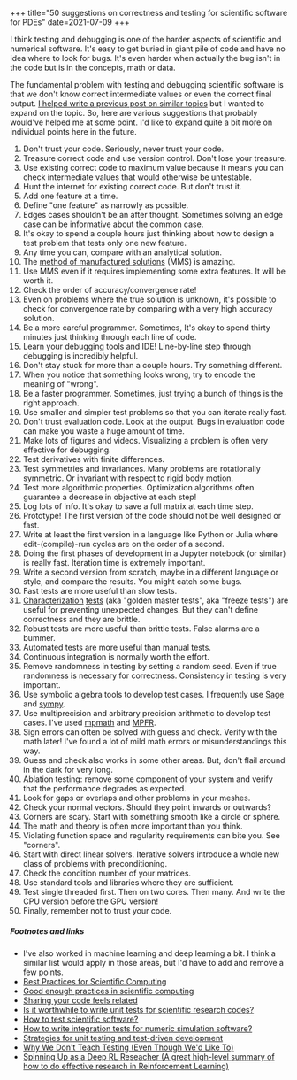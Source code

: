+++
title="50 suggestions on correctness and testing for scientific software for PDEs"
date=2021-07-09
+++

I think testing and debugging is one of the harder aspects of scientific and numerical software. It's easy to get buried in giant pile of code and have no idea where to look for bugs. It's even harder when actually the bug isn't in the code but is in the concepts, math or data.

The fundamental problem with testing and debugging scientific software is that we don't know correct intermediate values or even the correct final output. [I helped write a previous post on similar topics](https://tbenthompson.com/post/automated_testing_for_science/) but I wanted to expand on the topic. So, here are various suggestions that probably would've helped me at some point. I'd like to expand quite a bit more on individual points here in the future. 

1. Don't trust your code. Seriously, never trust your code. 
3. Treasure correct code and use version control. Don't lose your treasure.
4. Use existing correct code to maximum value because it means you can check intermediate values that would otherwise be untestable. 
5. Hunt the internet for existing correct code. But don't trust it. 
7. Add one feature at a time.
8. Define "one feature" as narrowly as possible. 
9. Edges cases shouldn't be an after thought. Sometimes solving an edge case can be informative about the common case.
11. It's okay to spend a couple hours just thinking about how to design a test problem that tests only one new feature. 
12. Any time you can, compare with an analytical solution.
13. The [method of manufactured solutions](https://asmedigitalcollection.asme.org/fluidsengineering/article-abstract/124/1/4/462791/Code-Verification-by-the-Method-of-Manufactured?redirectedFrom=fulltext) (MMS) is amazing.
14. Use MMS even if it requires implementing some extra features. It will be worth it. 
15. Check the order of accuracy/convergence rate!
16. Even on problems where the true solution is unknown, it's possible to check for convergence rate by comparing with a very high accuracy solution. 
17. Be a more careful programmer. Sometimes, It's okay to spend thirty minutes just thinking through each line of code.
18. Learn your debugging tools and IDE! Line-by-line step through debugging is incredibly helpful.
20. Don't stay stuck for more than a couple hours. Try something different. 
21. When you notice that something looks wrong, try to encode the meaning of "wrong".
22. Be a faster programmer. Sometimes, just trying a bunch of things is the right approach.
23. Use smaller and simpler test problems so that you can iterate really fast.
24. Don't trust evaluation code. Look at the output. Bugs in evaluation code can make you waste a huge amount of time. 
25. Make lots of figures and videos. Visualizing a problem is often very effective for debugging.
39. Test derivatives with finite differences. 
46. Test symmetries and invariances. Many problems are rotationally symmetric. Or invariant with respect to rigid body motion. 
47. Test more algorithmic properties. Optimization algorithms often guarantee a decrease in objective at each step!
26. Log lots of info. It's okay to save a full matrix at each time step. 
27. Prototype! The first version of the code should not be well designed or fast. 
28. Write at least the first version in a language like Python or Julia where edit-(compile)-run cycles are on the order of a second. 
29. Doing the first phases of development in a Jupyter notebook (or similar) is really fast. Iteration time is extremely important.
30. Write a second version from scratch, maybe in a different language or style, and compare the results. You might catch some bugs. 
31. Fast tests are more useful than slow tests.
32. [Characterization](https://www.goodreads.com/book/show/44919.Working_Effectively_with_Legacy_Code) [tests](https://en.wikipedia.org/wiki/Characterization_test) (aka "golden master tests", aka "freeze tests") are useful for preventing unexpected changes. But they can't define correctness and they are brittle.
33. Robust tests are more useful than brittle tests. False alarms are a bummer.
34. Automated tests are more useful than manual tests. 
35. Continuous integration is normally worth the effort. 
36. Remove randomness in testing by setting a random seed. Even if true randomness is necessary for correctness. Consistency in testing is very important.
37. Use symbolic algebra tools to develop test cases. I frequently use [Sage](https://doc.sagemath.org/html/en/tutorial/index.html) and [sympy](https://docs.sympy.org/latest/tutorial/index.html).
38. Use multiprecision and arbitrary precision arithmetic to develop test cases. I've used [mpmath](https://mpmath.org/) and [MPFR](https://www.mpfr.org/).
40. Sign errors can often be solved with guess and check. Verify with the math later! I've found a lot of mild math errors or misunderstandings this way. 
41. Guess and check also works in some other areas. But, don't flail around in the dark for very long. 
41. Ablation testing: remove some component of your system and verify that the performance degrades as expected. 
44. Look for gaps or overlaps and other problems in your meshes. 
43. Check your normal vectors. Should they point inwards or outwards? 
42. Corners are scary. Start with something smooth like a circle or sphere.
46. The math and theory is often more important than you think. 
47. Violating function space and regularity requirements can bite you. See "corners".
48. Start with direct linear solvers. Iterative solvers introduce a whole new class of problems with preconditioning. 
49. Check the condition number of your matrices. 
50. Use standard tools and libraries where they are sufficient. 
51. Test single threaded first. Then on two cores. Then many. And write the CPU version before the GPU version!
51. Finally, remember not to trust your code. 



##### Footnotes and links
- I've also worked in machine learning and deep learning a bit. I think a similar list would apply in those areas, but I'd have to add and remove a few points. 
- [Best Practices for Scientific Computing](https://journals.plos.org/plosbiology/article?id=10.1371/journal.pbio.1001745)
- [Good enough practices in scientific computing](https://journals.plos.org/ploscompbiol/article?id=10.1371/journal.pcbi.1005510)
- [Sharing your code feels related](https://tbenthompson.com/post/share_your_code/)
- [Is it worthwhile to write unit tests for scientific research codes?](https://scicomp.stackexchange.com/questions/206/is-it-worthwhile-to-write-unit-tests-for-scientific-research-codes)
- [How to test scientific software?](https://stackoverflow.com/questions/3421469/how-to-test-scientific-software)
- [How to write integration tests for numeric simulation software?](https://scicomp.stackexchange.com/questions/14825/how-to-write-integration-tests-for-numeric-simulation-software)
- [Strategies for unit testing and test-driven development](https://scicomp.stackexchange.com/questions/8481/strategies-for-unit-testing-and-test-driven-development)
- [Why We Don't Teach Testing (Even Though We'd Like To)](https://software-carpentry.org/blog/2014/10/why-we-dont-teach-testing.html)
- [Spinning Up as a Deep RL Reseacher (A great high-level summary of how to do effective research in Reinforcement Learning)](https://spinningup.openai.com/en/latest/spinningup/spinningup.html)
